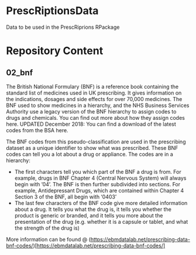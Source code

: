 # PrescRiptionsData
Data to be used in the PrescRiprions RPackage

# Repository Content

## 02_bnf

The British National Formulary (BNF) is a reference book containing the standard list of medicines used in UK prescribing. It gives information on the indications, dosages and side effects for over 70,000 medicines. The BNF used to show medicines in a hierarchy, and the NHS Business Services Authority use a legacy version of the BNF hierarchy to assign codes to drugs and chemicals. You can find out more about how they assign codes here. UPDATED December 2018: You can find a download of the latest codes from the BSA here.

The BNF codes from this pseudo-classification are used in the prescribing dataset as a unique identifier to show what was prescribed. These BNF codes can tell you a lot about a drug or appliance. The codes are in a hierarchy:

  + The first characters tell you which part of the BNF a drug is from. For example, drugs in BNF Chapter 4 (Central Nervous System) will always begin with ’04’. The BNF is then further subdivided into sections. For example, Antidepressant Drugs, which are contained within Chapter 4 Section 3 of the BNF, all begin with ‘0403’
  + The last few characters of the BNF code give more detailed information about a drug. It tells you what the drug is, it tells you whether the product is generic or branded, and it tells you more about the presentation of the drug (e.g. whether it is a capsule or tablet, and what the strength of the drug is)

More information can be found @ (https://ebmdatalab.net/prescribing-data-bnf-codes/)[https://ebmdatalab.net/prescribing-data-bnf-codes/]